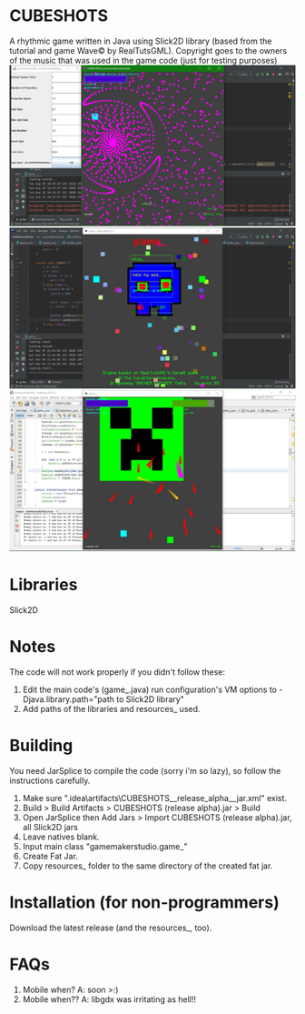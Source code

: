 # CUBESHOTS
A rhythmic game written in Java using Slick2D library (based from the tutorial and game Wave© by RealTutsGML). Copyright goes to the owners of the music that was used in the game code (just for testing purposes)
![image 1](https://github.com/GDjkhp/CUBESHOTS/blob/master/readme%20pics/1%20attempt%20storm.PNG)
![image 2](https://github.com/GDjkhp/CUBESHOTS/blob/master/readme%20pics/game%20showcase%202.jpg)
![image 3](https://github.com/GDjkhp/CUBESHOTS/blob/master/readme%20pics/game_%20showcase.jpg)
# Libraries
Slick2D
# Notes
The code will not work properly if you didn't follow these:
1. Edit the main code's (game_.java) run configuration's VM options to -Djava.library.path="path to Slick2D library"
2. Add paths of the libraries and resources_ used.
# Building
You need JarSplice to compile the code (sorry i'm so lazy), so follow the instructions carefully.
1. Make sure ".idea\artifacts\CUBESHOTS__release_alpha__jar.xml" exist.
2. Build > Build Artifacts > CUBESHOTS (release alpha).jar > Build
3. Open JarSplice then Add Jars > Import CUBESHOTS (release alpha).jar, all Slick2D jars
4. Leave natives blank.
5. Input main class "gamemakerstudio.game_"
6. Create Fat Jar.
7. Copy resources_ folder to the same directory of the created fat jar.
# Installation (for non-programmers)
Download the latest release (and the resources_, too).
# FAQs
1. Mobile when?
A: soon >:)
2. Mobile when??
A: libgdx was irritating as hell!!
